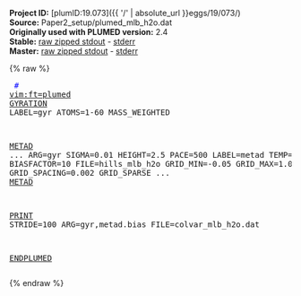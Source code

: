 **Project ID:** [plumID:19.073]({{ '/' | absolute_url }}eggs/19/073/)  
**Source:** Paper2_setup/plumed_mlb_h2o.dat  
**Originally used with PLUMED version:** 2.4  
**Stable:** [raw zipped stdout](plumed_mlb_h2o.dat.plumed.stdout.txt.zip) - [stderr](plumed_mlb_h2o.dat.plumed.stderr)  
**Master:** [raw zipped stdout](plumed_mlb_h2o.dat.plumed_master.stdout.txt.zip) - [stderr](plumed_mlb_h2o.dat.plumed_master.stderr)  

{% raw %}<pre>
<span style="color:blue"># <a href="https://plumed.github.io/doc-master/user-doc/html/_vim_syntax.html">vim:ft=plumed</a></span>
<a href="https://plumed.github.io/doc-master/user-doc/html/_g_y_r_a_t_i_o_n.html">GYRATION</a> LABEL=gyr ATOMS=1-60 MASS_WEIGHTED

<a href="https://plumed.github.io/doc-master/user-doc/html/_m_e_t_a_d.html">METAD</a> ...
ARG=gyr SIGMA=0.01 HEIGHT=2.5 PACE=500
LABEL=metad TEMP=298 BIASFACTOR=10 FILE=hills_mlb_h2o
GRID_MIN=-0.05 GRID_MAX=1.0 GRID_SPACING=0.002 GRID_SPARSE
... <a href="https://plumed.github.io/doc-master/user-doc/html/_m_e_t_a_d.html">METAD</a>

<a href="https://plumed.github.io/doc-master/user-doc/html/_p_r_i_n_t.html">PRINT</a> STRIDE=100 ARG=gyr,metad.bias FILE=colvar_mlb_h2o.dat

<a href="https://plumed.github.io/doc-master/user-doc/html/_e_n_d_p_l_u_m_e_d.html">ENDPLUMED</a>
</pre>{% endraw %}
